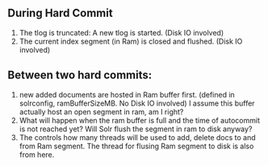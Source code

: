 ## During Hard Commit
1. The tlog is truncated: A new tlog is started. (Disk IO involved)
2. The current index segment (in Ram) is closed and flushed. (Disk IO involved)

## Between two hard commits:
1. new added documents are hosted in Ram buffer first. (defined in solrconfig, ramBufferSizeMB. No Disk IO involved)
I assume this buffer actually host an open segment in ram, am I right?
2. What will happen when the ram buffer is full and the time of autocommit is not reached yet? Will Solr flush the segment in ram to disk anyway?
3. The <maxIndexingThreads> controls how many threads will be used to add, delete docs to and from Ram segment. The thread for flusing Ram segment to disk is also from here.
